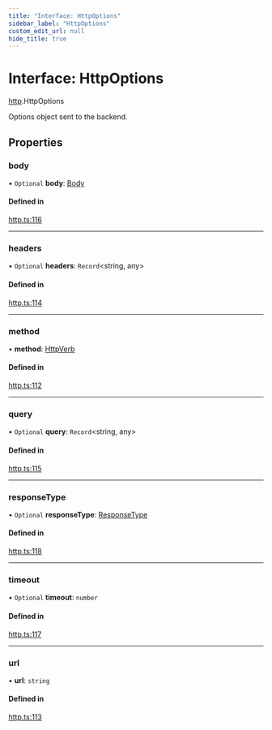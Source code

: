 ```yaml
---
title: "Interface: HttpOptions"
sidebar_label: "HttpOptions"
custom_edit_url: null
hide_title: true
---
```


# Interface: HttpOptions

[http](../modules/http.md).HttpOptions

Options object sent to the backend.

## Properties

### body

• `Optional` **body**: [Body](../classes/http.body.md)

#### Defined in

[http.ts:116](https://github.com/tauri-apps/tauri/blob/1be3546/tooling/api/src/http.ts#L116)

___

### headers

• `Optional` **headers**: `Record`<string, any\>

#### Defined in

[http.ts:114](https://github.com/tauri-apps/tauri/blob/1be3546/tooling/api/src/http.ts#L114)

___

### method

• **method**: [HttpVerb](../modules/http.md#httpverb)

#### Defined in

[http.ts:112](https://github.com/tauri-apps/tauri/blob/1be3546/tooling/api/src/http.ts#L112)

___

### query

• `Optional` **query**: `Record`<string, any\>

#### Defined in

[http.ts:115](https://github.com/tauri-apps/tauri/blob/1be3546/tooling/api/src/http.ts#L115)

___

### responseType

• `Optional` **responseType**: [ResponseType](../enums/http.responsetype.md)

#### Defined in

[http.ts:118](https://github.com/tauri-apps/tauri/blob/1be3546/tooling/api/src/http.ts#L118)

___

### timeout

• `Optional` **timeout**: `number`

#### Defined in

[http.ts:117](https://github.com/tauri-apps/tauri/blob/1be3546/tooling/api/src/http.ts#L117)

___

### url

• **url**: `string`

#### Defined in

[http.ts:113](https://github.com/tauri-apps/tauri/blob/1be3546/tooling/api/src/http.ts#L113)
